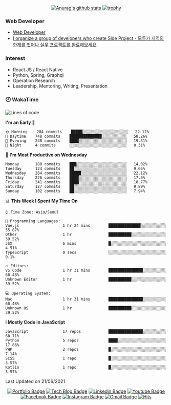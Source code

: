 <div align=center>

[![Anurag's github stats](https://github-readme-stats.vercel.app/api?username=sgd122&show_icons=true)](https://github.com/anuraghazra/github-readme-stats)
[![trophy](https://github-profile-trophy.vercel.app/?username=sgd122&theme=juicyfresh)](https://github.com/ryo-ma/github-profile-trophy)
</div>

### Web Developer
- [Web Developer](https://sgd122.github.io/)
- [I organize a group of developers who create Side Project - 모두가 지역의 한계를 벗어나 실무 프로젝트를 완료해보세요](https://dnd.ac/).

### Interest
- React.JS / React Native
- Python, Spring, Graphql
- Operation Research
- Leadership, Mentoring, Writing, Presentation


### 🕙 WakaTime
<!--START_SECTION:waka-->
![Lines of code](https://img.shields.io/badge/From%20Hello%20World%20I%27ve%20Written-1.3%20million%20lines%20of%20code-blue)

**I'm an Early 🐤** 

```text
🌞 Morning    284 commits    █████░░░░░░░░░░░░░░░░░░░░   22.12% 
🌆 Daytime    748 commits    ██████████████░░░░░░░░░░░   58.26% 
🌃 Evening    248 commits    ████░░░░░░░░░░░░░░░░░░░░░   19.31% 
🌙 Night      4 commits      ░░░░░░░░░░░░░░░░░░░░░░░░░   0.31%

```
📅 **I'm Most Productive on Wednesday** 

```text
Monday       180 commits    ███░░░░░░░░░░░░░░░░░░░░░░   14.02% 
Tuesday      124 commits    ██░░░░░░░░░░░░░░░░░░░░░░░   9.66% 
Wednesday    284 commits    █████░░░░░░░░░░░░░░░░░░░░   22.12% 
Thursday     226 commits    ████░░░░░░░░░░░░░░░░░░░░░   17.6% 
Friday       241 commits    ████░░░░░░░░░░░░░░░░░░░░░   18.77% 
Saturday     127 commits    ██░░░░░░░░░░░░░░░░░░░░░░░   9.89% 
Sunday       102 commits    ██░░░░░░░░░░░░░░░░░░░░░░░   7.94%

```


📊 **This Week I Spent My Time On** 

```text
⌚︎ Time Zone: Asia/Seoul

💬 Programming Languages: 
Vue.js                   1 hr 24 mins        ██████████████░░░░░░░░░░░   55.87% 
Other                    1 hr                ██████████░░░░░░░░░░░░░░░   39.52% 
JSX                      6 mins              █░░░░░░░░░░░░░░░░░░░░░░░░   4.51% 
TypeScript               0 secs              ░░░░░░░░░░░░░░░░░░░░░░░░░   0.1%

🔥 Editors: 
VS Code                  1 hr 31 mins        ███████████████░░░░░░░░░░   60.48% 
Unknown Editor           1 hr                ██████████░░░░░░░░░░░░░░░   39.52%

💻 Operating System: 
Mac                      1 hr 31 mins        ███████████████░░░░░░░░░░   60.48% 
Unknown OS               1 hr                ██████████░░░░░░░░░░░░░░░   39.52%

```

**I Mostly Code in JavaScript** 

```text
JavaScript               17 repos            ███████████████░░░░░░░░░░   60.71% 
Python                   5 repos             ████░░░░░░░░░░░░░░░░░░░░░   17.86% 
PHP                      2 repos             █░░░░░░░░░░░░░░░░░░░░░░░░   7.14% 
SCSS                     1 repo              █░░░░░░░░░░░░░░░░░░░░░░░░   3.57% 
Kotlin                   1 repo              █░░░░░░░░░░░░░░░░░░░░░░░░   3.57%

```



 Last Updated on 21/06/2021
<!--END_SECTION:waka-->

<div align=center>

[![Portfolio Badge](http://img.shields.io/badge/-Portfolio-black?style=flat-square&logo=github&link=http://sgd122.github.io/)](http://sgd122.github.io/) 
[![Tech Blog Badge](http://img.shields.io/badge/-Tech%20blog-black?style=flat-square&logo=github&link=http://dndacademy.github.io/)](http://dndacademy.github.io/) 
[![Linkedin Badge](https://img.shields.io/badge/-LinkedIn-blue?style=flat-square&logo=Linkedin&logoColor=white&link=https://linkedin.com/company/dndacademy)](https://linkedin.com/company/dndacademy) 
[![Youtube Badge](https://img.shields.io/badge/Youtube-ff0000?style=flat-square&logo=youtube&link=https://www.youtube.com/channel/UCLzVjG8j1m4X8TSpMF-x5yw)](https://www.youtube.com/channel/UCLzVjG8j1m4X8TSpMF-x5yw) 
[![Facebook Badge](https://img.shields.io/badge/-Facebook-1877f2?style=flat-square&logo=facebook&logoColor=white&link=https://www.facebook.com/DNDACADEMY)](https://www.facebook.com/DNDACADEMY) 
[![Instagram Badge](https://img.shields.io/badge/-Instagram-dd2a7b?style=flat-square&logo=instagram&logoColor=white&link=https://www.instagram.com/seong_dev/)](https://www.instagram.com/seong_dev/) 
[![Gmail Badge](https://img.shields.io/badge/-Gmail-d14836?style=flat-square&logo=Gmail&logoColor=white&link=mailto:sgd0947@gmail.com)](mailto:sgd0947@gmail.com)
[![Hits](https://hits.seeyoufarm.com/api/count/incr/badge.svg?url=https%3A%2F%2Fgithub.com%2Fsgd122%2Fhit-counter&count_bg=%2379C83D&title_bg=%23555555&icon=&icon_color=%23E7E7E7&title=hits&edge_flat=false)](https://hits.seeyoufarm.com)
</div>

